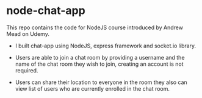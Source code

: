 # node-chat-app
This repo contains the code for NodeJS course introduced by Andrew Mead on Udemy.

- I built chat-app using NodeJS, express framework and socket.io library.

- Users are able to join a chat room by providing a username and the name of the chat room they wish to join, creating an account is not required.

- Users can share their location to everyone in the room they also can view list of users who are currently enrolled in the chat room.
